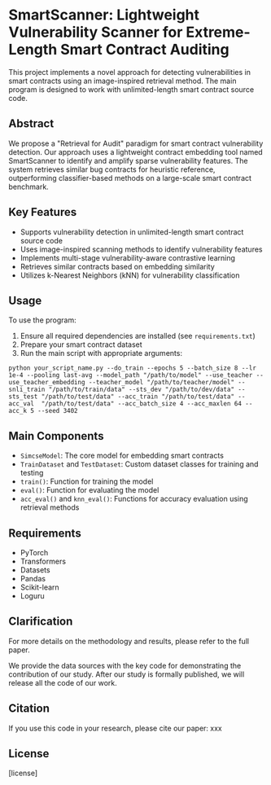 # SmartScanner: Lightweight Vulnerability Scanner for Extreme-Length Smart Contract Auditing

This project implements a novel approach for detecting vulnerabilities in smart contracts using an image-inspired retrieval method. The main program is designed to work with unlimited-length smart contract source code.

## Abstract

We propose a "Retrieval for Audit" paradigm for smart contract vulnerability detection. Our approach uses a lightweight contract embedding tool named SmartScanner to identify and amplify sparse vulnerability features. The system retrieves similar bug contracts for heuristic reference, outperforming classifier-based methods on a large-scale smart contract benchmark.

## Key Features

- Supports vulnerability detection in unlimited-length smart contract source code
- Uses image-inspired scanning methods to identify vulnerability features
- Implements multi-stage vulnerability-aware contrastive learning
- Retrieves similar contracts based on embedding similarity
- Utilizes k-Nearest Neighbors (kNN) for vulnerability classification

## Usage

To use the program:

1. Ensure all required dependencies are installed (see `requirements.txt`)
2. Prepare your smart contract dataset
3. Run the main script with appropriate arguments:

```
python your_script_name.py --do_train --epochs 5 --batch_size 8 --lr 1e-4 --pooling last-avg --model_path "/path/to/model" --use_teacher --use_teacher_embedding --teacher_model "/path/to/teacher/model" --snli_train "/path/to/train/data" --sts_dev "/path/to/dev/data" --sts_test "/path/to/test/data" --acc_train "/path/to/test/data" --acc_val  "/path/to/test/data" --acc_batch_size 4 --acc_maxlen 64 --acc_k 5 --seed 3402
```

## Main Components

- `SimcseModel`: The core model for embedding smart contracts
- `TrainDataset` and `TestDataset`: Custom dataset classes for training and testing
- `train()`: Function for training the model
- `eval()`: Function for evaluating the model
- `acc_eval()` and `knn_eval()`: Functions for accuracy evaluation using retrieval methods

## Requirements

- PyTorch
- Transformers
- Datasets
- Pandas
- Scikit-learn
- Loguru





## Clarification

For more details on the methodology and results, please refer to the full paper.

We provide the data sources with the key code for demonstrating the contribution of our study. After our study is formally published, we will release all the code of our work.

## Citation

If you use this code in your research, please cite our paper:
xxx

## License

[license]
